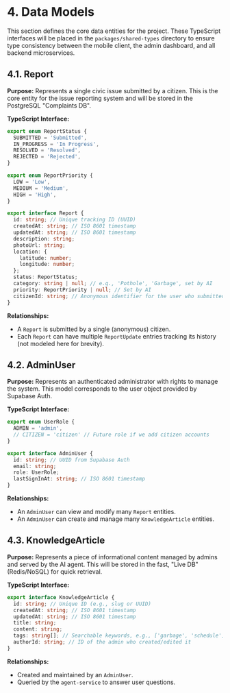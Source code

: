 # 4. Data Models

This section defines the core data entities for the project. These TypeScript interfaces will be placed in the `packages/shared-types` directory to ensure type consistency between the mobile client, the admin dashboard, and all backend microservices.

## 4.1. Report

**Purpose:** Represents a single civic issue submitted by a citizen. This is the core entity for the issue reporting system and will be stored in the PostgreSQL "Complaints DB".

**TypeScript Interface:**
```typescript
export enum ReportStatus {
  SUBMITTED = 'Submitted',
  IN_PROGRESS = 'In Progress',
  RESOLVED = 'Resolved',
  REJECTED = 'Rejected',
}

export enum ReportPriority {
  LOW = 'Low',
  MEDIUM = 'Medium',
  HIGH = 'High',
}

export interface Report {
  id: string; // Unique tracking ID (UUID)
  createdAt: string; // ISO 8601 timestamp
  updatedAt: string; // ISO 8601 timestamp
  description: string;
  photoUrl: string;
  location: {
    latitude: number;
    longitude: number;
  };
  status: ReportStatus;
  category: string | null; // e.g., 'Pothole', 'Garbage', set by AI
  priority: ReportPriority | null; // Set by AI
  citizenId: string; // Anonymous identifier for the user who submitted
}
```

**Relationships:**
*   A `Report` is submitted by a single (anonymous) citizen.
*   Each `Report` can have multiple `ReportUpdate` entries tracking its history (not modeled here for brevity).

## 4.2. AdminUser

**Purpose:** Represents an authenticated administrator with rights to manage the system. This model corresponds to the user object provided by Supabase Auth.

**TypeScript Interface:**
```typescript
export enum UserRole {
  ADMIN = 'admin',
  // CITIZEN = 'citizen' // Future role if we add citizen accounts
}

export interface AdminUser {
  id: string; // UUID from Supabase Auth
  email: string;
  role: UserRole;
  lastSignInAt: string; // ISO 8601 timestamp
}
```

**Relationships:**
*   An `AdminUser` can view and modify many `Report` entities.
*   An `AdminUser` can create and manage many `KnowledgeArticle` entities.

## 4.3. KnowledgeArticle

**Purpose:** Represents a piece of informational content managed by admins and served by the AI agent. This will be stored in the fast, "Live DB" (Redis/NoSQL) for quick retrieval.

**TypeScript Interface:**
```typescript
export interface KnowledgeArticle {
  id: string; // Unique ID (e.g., slug or UUID)
  createdAt: string; // ISO 8601 timestamp
  updatedAt: string; // ISO 8601 timestamp
  title: string;
  content: string;
  tags: string[]; // Searchable keywords, e.g., ['garbage', 'schedule']
  authorId: string; // ID of the admin who created/edited it
}
```

**Relationships:**
*   Created and maintained by an `AdminUser`.
*   Queried by the `agent-service` to answer user questions.
